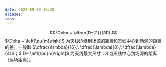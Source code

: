 ```yaml
---
date: 2024-09-09 10:30
aliases: 
tags: 
---
```

$$
\Delta = \dfrac{D^{2}}{8R}
$$
$\Delta ~ \left[\pu{m}\right]$ 为天线边缘到场源的距离和天线中心到场源的距离的差，一般取 $\dfrac{\lambda}{16},\ \dfrac{\lambda}{8},\ \dfrac{\lambda}{4}$；$ D~ \left[\pu{m}\right]$ 为天线最大尺寸；$R$ 为天线中心到场源的距离（远场距离）。
